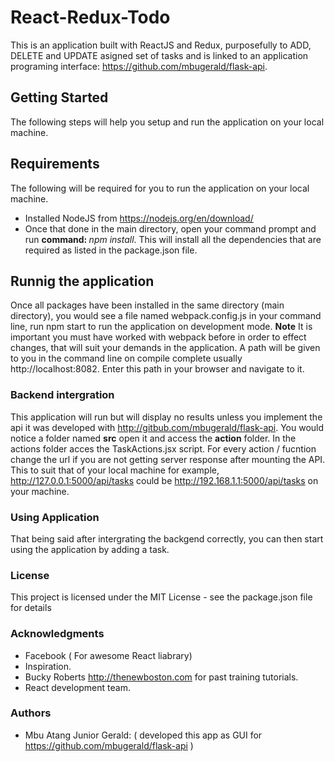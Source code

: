 # React-Redux-Todo
This is an application built with ReactJS and Redux, purposefully to ADD, DELETE and UPDATE asigned set of tasks and is linked to an application programing interface: 
https://github.com/mbugerald/flask-api. 

## Getting Started
The following steps will help you setup and run the application on your local machine.

## Requirements
  The following will be required for you to run the application on your local machine.
- Installed NodeJS from https://nodejs.org/en/download/
- Once that done in the main directory, open your command prompt and run <b>command: </b><i>npm install</i>. This will install all the
  dependencies that are required as listed in the package.json file.

## Runnig the application
Once all packages have been installed in the same directory (main directory), you would see a file named webpack.config.js in your command line,
run npm start to run the application on development mode. <b>Note</b> It is important you must have worked with webpack before in order to effect changes,
that will suit your demands in the application. A path will be given to you in the command line on compile complete usually http://localhost:8082.
Enter this path in your browser and navigate to it.

### Backend intergration
This application will run but will display no results unless you implement the api it was developed with http://gitbub.com/mbugerald/flask-api. 
You would notice a folder named <b>src</b> open it and access the <b>action</b> folder. In the actions folder acces the TaskActions.jsx script.
For every action / fucntion change the url if you are not getting server response after mounting the API. This to suit that of your local machine for example,
http://127.0.0.1:5000/api/tasks could be http://192.168.1.1:5000/api/tasks on your machine.

### Using Application
That being said after intergrating the backgend correctly, you can then start using the application by adding a task.

### License
This project is licensed under the MIT License - see the package.json file for details

### Acknowledgments
 - Facebook ( For awesome React liabrary)
 - Inspiration.
 - Bucky Roberts http://thenewboston.com for past training tutorials.
 - React development team.

### Authors
 - Mbu Atang Junior Gerald: ( developed this app as GUI for https://github.com/mbugerald/flask-api )  
